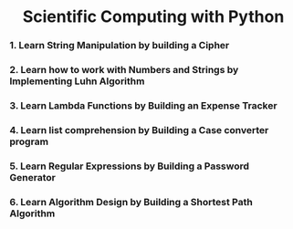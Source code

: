 <h1 align="center">Scientific Computing with Python</h1>

<h3>1. Learn String Manipulation by building a Cipher</h3>
<h3>2. Learn how to work with Numbers and Strings by Implementing Luhn Algorithm</h3>
<h3>3. Learn Lambda Functions by Building an Expense Tracker</h3>
<h3>4. Learn list comprehension by Building a Case converter program</h3>
<h3>5. Learn Regular Expressions by Building a Password Generator</h3>
<h3>6. Learn Algorithm Design by Building a Shortest Path Algorithm</h3>
